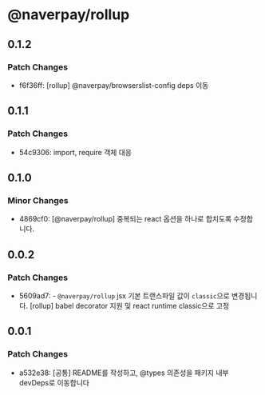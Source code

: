 # @naverpay/rollup

## 0.1.2

### Patch Changes

-   f6f36ff: [rollup] @naverpay/browserslist-config deps 이동

## 0.1.1

### Patch Changes

-   54c9306: import, require 객체 대응

## 0.1.0

### Minor Changes

-   4869cf0: [@naverpay/rollup] 중복되는 react 옵션을 하나로 합치도록 수정합니다.

## 0.0.2

### Patch Changes

-   5609ad7: - `@naverpay/rollup` jsx 기본 트랜스파일 값이 `classic`으로 변경됩니다.
    [rollup] babel decorator 지원 및 react runtime classic으로 고정

## 0.0.1

### Patch Changes

-   a532e38: [공통] README를 작성하고, @types 의존성을 패키지 내부 devDeps로 이동합니다
